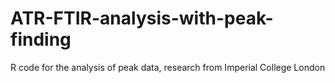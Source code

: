 ATR-FTIR-analysis-with-peak-finding
===================================

R code for the analysis of peak data, research from Imperial College London

